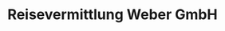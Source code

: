 ---
title: "Reisevermittlung Weber GmbH"
url: /essen/reisevermittlung-weber-gmbh/
shop: Reisebüro
---